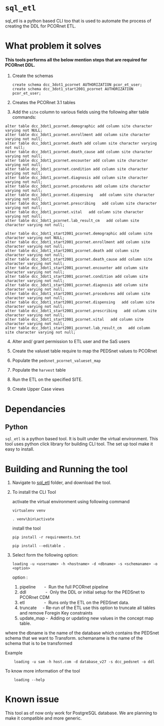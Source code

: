 # `sql_etl`

sql_etl is a python based CLI too that is used to automate the process of creating the DDL for PCORnet ETL.

# What problem it solves

#### This tools performs all the below mention steps that are required for PCORnet DDL.
1. Create the schemas 

	```
	create schema dcc_3dot1_pcornet AUTHORIZATION pcor_et_user;
	create schema dcc_3dot1_start2001_pcornet AUTHORIZATION pcor_et_user;
	```

2. Creates the PCORnet 3.1 tables

3. Add the `site` column to various fields using the following alter table commands: 

```
alter table dcc_3dot1_pcornet.demographic add column site character varying not NULL;
alter table dcc_3dot1_pcornet.enrollment add column site character varying not null;
alter table dcc_3dot1_pcornet.death add column site character varying not null;
alter table dcc_3dot1_pcornet.death_cause add column site character varying not null;
alter table dcc_3dot1_pcornet.encounter add column site character varying not null;
alter table dcc_3dot1_pcornet.condition add column site character varying not null;
alter table dcc_3dot1_pcornet.diagnosis add column site character varying not null;
alter table dcc_3dot1_pcornet.procedures add column site character varying not null;
alter table dcc_3dot1_pcornet.dispensing   add column site character varying not null;
alter table dcc_3dot1_pcornet.prescribing   add column site character varying not null;
alter table dcc_3dot1_pcornet.vital   add column site character varying not null;
alter table dcc_3dot1_pcornet.lab_result_cm   add column site character varying not null;

```

```
alter table dcc_3dot1_start2001_pcornet.demographic add column site character varying not NULL;
alter table dcc_3dot1_start2001_pcornet.enrollment add column site character varying not null;
alter table dcc_3dot1_start2001_pcornet.death add column site character varying not null;
alter table dcc_3dot1_start2001_pcornet.death_cause add column site character varying not null;
alter table dcc_3dot1_start2001_pcornet.encounter add column site character varying not null;
alter table dcc_3dot1_start2001_pcornet.condition add column site character varying not null;
alter table dcc_3dot1_start2001_pcornet.diagnosis add column site character varying not null;
alter table dcc_3dot1_start2001_pcornet.procedures add column site character varying not null;
alter table dcc_3dot1_start2001_pcornet.dispensing   add column site character varying not null;
alter table dcc_3dot1_start2001_pcornet.prescribing   add column site character varying not null;
alter table dcc_3dot1_start2001_pcornet.vital   add column site character varying not null;
alter table dcc_3dot1_start2001_pcornet.lab_result_cm   add column site character varying not null;

```
4. Alter and/ grant permission to ETL user and the SaS users

5. Create the valuset table require to map the PEDSnet values to PCORnet

6. Populate the `pedsnet_pcornet_valueset_map`

7. Populate the `harvest` table

8. Run the ETL on the specified SITE.

9. Create Upper Case views

# Dependancies

## Python 

`sql_etl` is a python based tool. It is built under the virtual environment. This tool uses python click library for building
CLI tool. The set up tool make it easy to install. 

# Building and Running the tool

1. Navigate to [sql_etl](https://github.com/PEDSnet/pedsnetcdm_to_pcornetcdm/tree/master/v2.7_to_3.1/sql_etl) folder, and download the tool.

2. To install the CLI Tool

	  activate the virtual environment using following command
	
	`virtualenv venv`
	
	`. venv\bin\activate`
	
   install the tool
	
	 `pip install -r requirements.txt`
	 
	 `pip install --editable .`

   
3.  Select form the following option:
	
	 `loading -u <username> -h <hostname> -d <dbname> -s <schemaname> -o <option>`
	 
	 option :
	  1. pipeline&nbsp;&nbsp;&nbsp;&nbsp;&nbsp;&nbsp;&nbsp;-&nbsp; Run the full PCORnet pipeline
	  2. ddl&nbsp;&nbsp;&nbsp;&nbsp;&nbsp;&nbsp;&nbsp;&nbsp;&nbsp;&nbsp;&nbsp;&nbsp;&nbsp;&nbsp;&nbsp;&nbsp;-&nbsp; Only the DDL or initial setup for the PEDSnet to PCORnet CDM
	  3. etl&nbsp;&nbsp;&nbsp;&nbsp;&nbsp;&nbsp;&nbsp;&nbsp;&nbsp;&nbsp;&nbsp;&nbsp;&nbsp;&nbsp;&nbsp;&nbsp;-&nbsp; Runs only the ETL on the PEDSnet data.
	  4. truncate&nbsp;&nbsp;&nbsp;&nbsp;&nbsp;-&nbsp;Re-run of the ETL use this option to truncate all tables and remove Foregin Key constraints
	  5. update_map -&nbsp; Adding or updating new values in the concept map table.
   
   where the dbname is the name of the database which contains the PEDSnet schema that we want to Transform.
         schemaname is the name of the schema that is to be transformed
         
   Example
        
        loading -u sam -h host.com -d database_v27 -s dcc_pedsnet -o ddl
        
   To know more information of the tool
        
        loading --help
        
# Known issue
This tool as of now only work for PostgreSQL database. We are planning to make it compatible and more generic.
